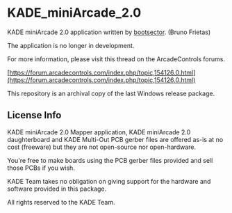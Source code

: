 # KADE_miniArcade_2.0
KADE miniArcade 2.0 application written by [bootsector](https://github.com/bootsector). (Bruno Frietas)

The application is no longer in development.

For more information, please visit this thread on the ArcadeControls forums.

[https://forum.arcadecontrols.com/index.php/topic,154126.0.html](https://forum.arcadecontrols.com/index.php/topic,154126.0.html)

This repository is an archival copy of the last Windows release package.

## License Info

KADE miniArcade 2.0 Mapper application, KADE miniArcade 2.0 daughterboard and KADE Multi-Out PCB gerber files are offered as-is at no cost (freeware) but they are not open-source nor open-hardware.

You're free to make boards using the PCB gerber files provided and sell those PCBs if you wish.

KADE Team takes no obligation on giving support for the hardware and software provided in this package. 

All rights reserved to the KADE Team.
